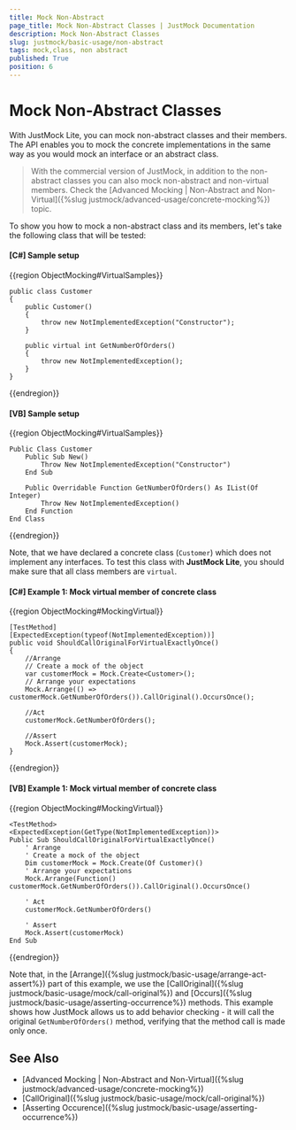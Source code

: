 ```yaml
---
title: Mock Non-Abstract
page_title: Mock Non-Abstract Classes | JustMock Documentation
description: Mock Non-Abstract Classes
slug: justmock/basic-usage/non-abstract
tags: mock,class, non abstract
published: True
position: 6
---
```


# Mock Non-Abstract Classes 

With JustMock Lite, you can mock non-abstract classes and their members. The API enables you to mock the concrete implementations in the same way as you would mock an interface or an abstract class.

>With the commercial version of JustMock, in addition to the non-abstract classes you can also mock non-abstract and non-virtual members. Check the [Advanced Mocking | Non-Abstract and Non-Virtual]({%slug justmock/advanced-usage/concrete-mocking%}) topic.

To show you how to mock a non-abstract class and its members, let's take the following class that will be tested:

#### __[C#] Sample setup__

{{region ObjectMocking#VirtualSamples}}

    public class Customer
    {
        public Customer()
        {
            throw new NotImplementedException("Constructor");
        }
    
        public virtual int GetNumberOfOrders()
        {
            throw new NotImplementedException();
        }
    }
{{endregion}}

#### __[VB] Sample setup__

{{region ObjectMocking#VirtualSamples}}

    Public Class Customer
        Public Sub New()
            Throw New NotImplementedException("Constructor")
        End Sub
    
        Public Overridable Function GetNumberOfOrders() As IList(Of Integer)
            Throw New NotImplementedException()
        End Function
    End Class
{{endregion}}

Note, that we have declared a concrete class (`Customer`) which does not implement any interfaces. To test this class with **JustMock Lite**, you should make sure that all class members are `virtual`. 

#### __[C#] Example 1: Mock virtual member of concrete class__

{{region ObjectMocking#MockingVirtual}}

    [TestMethod]
    [ExpectedException(typeof(NotImplementedException))]
    public void ShouldCallOriginalForVirtualExactlyOnce()
    {
        //Arrange
        // Create a mock of the object
        var customerMock = Mock.Create<Customer>();
        // Arrange your expectations
        Mock.Arrange(() => customerMock.GetNumberOfOrders()).CallOriginal().OccursOnce();
    
        //Act
        customerMock.GetNumberOfOrders();
    
        //Assert
        Mock.Assert(customerMock);
    }
{{endregion}}

#### __[VB] Example 1: Mock virtual member of concrete class__

  {{region ObjectMocking#MockingVirtual}}

    <TestMethod>
    <ExpectedException(GetType(NotImplementedException))>
    Public Sub ShouldCallOriginalForVirtualExactlyOnce()
        ' Arrange
        ' Create a mock of the object
        Dim customerMock = Mock.Create(Of Customer)()
        ' Arrange your expectations
        Mock.Arrange(Function() customerMock.GetNumberOfOrders()).CallOriginal().OccursOnce()
        
        ' Act
        customerMock.GetNumberOfOrders()
        
        ' Assert
        Mock.Assert(customerMock)
    End Sub
{{endregion}}

Note that, in the [Arrange]({%slug justmock/basic-usage/arrange-act-assert%}) part of this example, we use the [CallOriginal]({%slug justmock/basic-usage/mock/call-original%}) and [Occurs]({%slug justmock/basic-usage/asserting-occurrence%}) methods. This example shows how JustMock allows us to add behavior checking - it will call the original `GetNumberOfOrders()` method, verifying that the method call is made only once.

## See Also 

* [Advanced Mocking | Non-Abstract and Non-Virtual]({%slug justmock/advanced-usage/concrete-mocking%})
* [CallOriginal]({%slug justmock/basic-usage/mock/call-original%}) 
* [Asserting Occurence]({%slug justmock/basic-usage/asserting-occurrence%})

